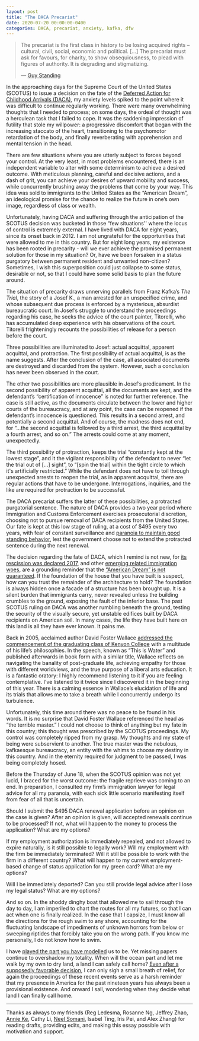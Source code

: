 ```yaml
---
layout: post
title: "The DACA Precariat"
date: 2020-07-20 00:00:00-0400
categories: DACA, precariat, anxiety, kafka, dfw
---
```


> The precariat is the first class in history to be losing acquired rights –
> cultural, civil, social, economic and political. [...] The precariat must ask
> for favours, for charity, to show obsequiousness, to plead with figures of
> authority. It is degrading and stigmatizing.
>
> —
> [Guy Standing](https://www.weforum.org/agenda/2016/11/precariat-global-class-rise-of-populism/)

In the approaching days for the Supreme Court of the United States (SCOTUS) to
issue a decision on the fate of the
[Deferred Action for Childhood Arrivals (DACA)](https://en.wikipedia.org/wiki/Department_of_Homeland_Security_v._Regents_of_the_University_of_California),
my anxiety levels spiked to the point where it was difficult to continue
regularly working. There were many overwhelming thoughts that I needed to
process; on some days, the ordeal of thought was a herculean task that I failed
to cope. It was the saddening impression of futility that stole my willpower: a
progressive discomfort that began with the increasing staccato of the heart,
transitioning to the psychomotor retardation of the body, and finally
reverberating with apprehension and mental tension in the head.

There are few situations where you are utterly subject to forces beyond your
control. At the very least, in most problems encountered, there is an
independent variable to alter with some determinism to achieve a desired
outcome. With meticulous planning, careful and decisive actions, and a dash of
grit, you can achieve your desires of upward mobility and success, while
concurrently brushing away the problems that come by your way. This idea was
sold to immigrants to the United States as the “American Dream”, an ideological
promise for the chance to realize the future in one’s own image, regardless of
class or wealth.

Unfortunately, having DACA and suffering through the anticipation of the SCOTUS
decision was bucketed in those “few situations'' where the locus of control is
extremely external. I have lived with DACA for eight years, since its onset back
in 2012. I am not ungrateful for the opportunities that were allowed to me in
this country. But for eight long years, my existence has been rooted in
precarity - will we ever achieve the promised permanent solution for those in my
situation? Or, have we been forsaken in a status purgatory between permanent
resident and unwanted non-citizen? Sometimes, I wish this superposition could
just collapse to some status, desirable or not, so that I could have some solid
basis to plan the future around.

The situation of precarity draws unnerving parallels from Franz Kafka’s _The
Trial_, the story of a Josef K., a man arrested for an unspecified crime, and
whose subsequent due process is enforced by a mysterious, absurdist bureaucratic
court. In Josef’s struggle to understand the proceedings regarding his case, he
seeks the advice of the court painter, Titorelli, who has accumulated deep
experience with his observations of the court. Titorelli frighteningly recounts
the possibilities of release for a person before the court.

Three possibilities are illuminated to Josef: actual acquittal, apparent
acquittal, and protraction. The first possibility of actual acquittal, is as the
name suggests. After the conclusion of the case, all associated documents are
destroyed and discarded from the system. However, such a conclusion has never
been observed in the court.

The other two possibilities are more plausible in Josef’s predicament. In the
second possibility of apparent acquittal, all the documents are kept, and the
defendant’s “certification of innocence” is noted for further reference. The
case is still active, as the documents circulate between the lower and higher
courts of the bureaucracy, and at any point, the case can be reopened if the
defendant’s innocence is questioned. This results in a second arrest, and
potentially a second acquittal. And of course, the madness does not end, for
“...the second acquittal is followed by a third arrest, the third acquittal by a
fourth arrest, and so on.” The arrests could come at any moment, unexpectedly.

The third possibility of protraction, keeps the trial “constantly kept at the
lowest stage”, and it the vigilant responsibility of the defendant to never “let
the trial out of [...] sight”, to “[spin the trial] within the tight circle to
which it's artificially restricted.” While the defendant does not have to toil
through unexpected arrests to reopen the trial, as in apparent acquittal, there
are regular actions that have to be undergone. Interrogations, inquiries, and
the like are required for protraction to be successful.

The DACA precariat suffers the latter of these possibilities, a protracted
purgatorial sentence. The nature of DACA provides a two year period where
Immigration and Customs Enforcement exercises prosecutorial discretion, choosing
not to pursue removal of DACA recipients from the United States. Our fate is
kept at this low stage of ruling, at a cost of \$495 every two years, with fear
of constant surveillance and
[paranoia to maintain good standing behavior](https://www.uscis.gov/archive/frequently-asked-questions#criminal_convictions),
lest the government choose not to extend the protracted sentence during the next
renewal.

The decision regarding the fate of DACA, which I remind is not new, for
[its rescission was declared 2017](https://www.dhs.gov/news/2017/09/05/memorandum-rescission-daca),
and other
[emerging related immigration woes](https://www.whitehouse.gov/presidential-actions/proclamation-suspending-entry-aliens-present-risk-u-s-labor-market-following-coronavirus-outbreak/),
are a grounding reminder that the
[“American Dream” is not guaranteed](https://money.cnn.com/2015/04/22/news/economy/stiglitz-american-dream/index.html).
If the foundation of the house that you have built is suspect, how can you trust
the remainder of the architecture to hold? The foundation is always hidden once
a facade of a structure has been brought up. It is a silent burden that
immigrants carry, never revealed unless the building crumbles to the ground,
exposing the fault of the inferior base. The past SCOTUS ruling on DACA was
another rumbling beneath the ground, testing the security of the visually
secure, yet unstable edifices built by DACA recipients on American soil. In many
cases, the life they have built here on this land is all they have ever known.
It pains me.

Back in 2005, acclaimed author David Foster Wallace
[addressed the commencement of the graduating class of Kenyon College](https://fs.blog/2012/04/david-foster-wallace-this-is-water/)
with a multitude of his life’s philosophies. In the speech, known as “This is
Water” and published afterwards in book form with a similar title, Wallace
reflects on navigating the banality of post-graduate life, achieving empathy for
those with different worldviews, and the true purpose of a liberal arts
education. It is a fantastic oratory: I highly recommend listening to it if you
are feeling contemplative. I’ve listened to it twice since I discovered it in
the beginning of this year. There is a calming essence in Wallace’s elucidation
of life and its trials that allows me to take a breath while I concurrently
undergo its turbulence.

Unfortunately, this time around there was no peace to be found in his words. It
is no surprise that David Foster Wallace referenced the head as “the terrible
master.” I could not choose to think of anything but my fate in this country;
this thought was prescribed by the SCOTUS proceedings. My control was completely
ripped from my grasp. My thoughts and my state of being were subservient to
another. The true master was the nebulous, kafkaesque bureaucracy, an entity
with the whims to choose my destiny in this country. And in the eternity
required for judgment to be passed, I was being completely hosed.

Before the Thursday of June 18, when the SCOTUS opinion was not yet lucid, I
braced for the worst outcome: the fragile reprieve was coming to an end. In
preparation, I consulted my firm’s immigration lawyer for legal advice for all
my paranoia, with each sick little scenario manifesting itself from fear of all
that is uncertain.

Should I submit the \$495 DACA renewal application before an opinion on the case
is given? After an opinion is given, will accepted renewals continue to be
processed? If not, what will happen to the money to process the application?
What are my options?

If my employment authorization is immediately repealed, and not allowed to
expire naturally, is it still possible to legally work? Will my employment with
the firm be immediately terminated? Will it still be possible to work with the
firm in a different country? What will happen to my current employment-based
change of status application for my green card? What are my options?

Will I be immediately deported? Can you still provide legal advice after I lose
my legal status? What are my options?

And so on. In the shoddy dinghy boat that allowed me to sail through the day to
day, I am imperiled to chart the routes for all my futures, so that I can act
when one is finally realized. In the case that I capsize, I must know all the
directions for the rough swim to any shore, accounting for the fluctuating
landscape of impediments of unknown horrors from below or sweeping riptides that
forcibly take you on the wrong path. If you know me personally, I do not know
how to swim.

I have
[played the part you have modelled](https://obamawhitehouse.archives.gov/the-press-office/2012/06/15/remarks-president-immigration)
us to be. Yet missing papers continue to overshadow my totality. When will the
ocean part and let me walk by my own to dry land, a land I can safely call home?
[Even after a supposedly favorable decision](https://www.nytimes.com/2020/06/18/us/DACA-dreamers-supreme-court-immigration.html),
I can only sigh a small breath of relief, for again the proceedings of these
recent events serve as a harsh reminder that my presence in America for the past
nineteen years has always been a provisional existence. And onward I sail,
wondering when they decide what land I can finally call home.

---

Thanks as always to my friends (Reg Ledesma, Rosanne Ng, Jeffrey Zhao,
[Annie Ke](http://annieke.github.io/), Cathy Li,
[Neel Somani](https://www.ocf.berkeley.edu/~neel/), Isabel Ting, Iris Pei, and
Alex Zhang) for reading drafts, providing edits, and making this essay possible
with motivation and support.
